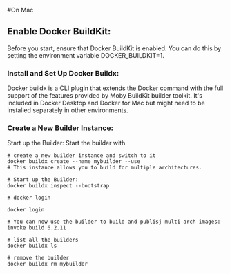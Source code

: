
#On Mac

## Enable Docker BuildKit:
Before you start, ensure that Docker BuildKit is enabled. You can do this by setting the environment variable DOCKER_BUILDKIT=1.

### Install and Set Up Docker Buildx:
Docker buildx is a CLI plugin that extends the Docker command with the full support of the features provided by Moby BuildKit builder toolkit. It's included in Docker Desktop and Docker for Mac but might need to be installed separately in other environments.

### Create a New Builder Instance:


Start up the Builder:
Start the builder with

```
# create a new builder instance and switch to it
docker buildx create --name mybuilder --use
# This instance allows you to build for multiple architectures.

# Start up the Builder:
docker buildx inspect --bootstrap

# docker login

docker login

# You can now use the builder to build and publisj multi-arch images:
invoke build 6.2.11

# list all the builders
docker buildx ls

# remove the builder
docker buildx rm mybuilder
```
